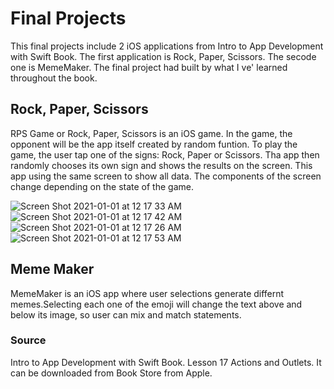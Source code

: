 # Final Projects

This final projects include 2 iOS applications from Intro to App Development with Swift Book. The first application is Rock, Paper, Scissors. The secode one is MemeMaker. The final project had built by what I ve' learned throughout the book.

## Rock, Paper, Scissors
RPS Game or Rock, Paper, Scissors is an iOS game. In the game, the opponent will be the app itself created by random funtion. To play the game, the user tap one of the signs: Rock, Paper or Scissors. Tha app then randomly chooses its own sign and shows the results on the screen. This app using the same screen to show all data. The components of the screen change depending on the state of the game.

![Screen Shot 2021-01-01 at 12 17 33 AM](https://user-images.githubusercontent.com/57606580/103434451-0fc3d700-4bc7-11eb-8eaf-1c2e2903e27e.png)
![Screen Shot 2021-01-01 at 12 17 42 AM](https://user-images.githubusercontent.com/57606580/103434453-105c6d80-4bc7-11eb-8727-279f7683933c.png)
![Screen Shot 2021-01-01 at 12 17 26 AM](https://user-images.githubusercontent.com/57606580/103434454-10f50400-4bc7-11eb-915e-60be0656bf88.png)
![Screen Shot 2021-01-01 at 12 17 53 AM](https://user-images.githubusercontent.com/57606580/103434455-10f50400-4bc7-11eb-9482-4928202bd664.png)



## Meme Maker
MemeMaker is an iOS app where user selections generate differnt memes.Selecting each one of the emoji will change the text above and below its image, so user can mix and match statements.




### Source
Intro to App Development with Swift Book. Lesson 17 Actions and Outlets. It can be downloaded from Book Store from Apple. 
